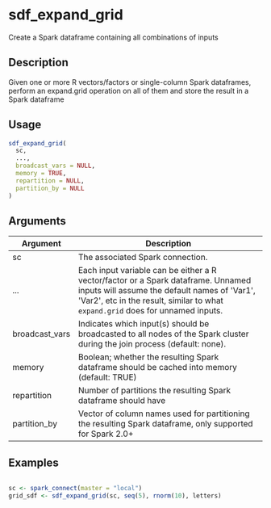 # sdf_expand_grid


Create a Spark dataframe containing all combinations of inputs




## Description

Given one or more R vectors/factors or single-column Spark dataframes,
perform an expand.grid operation on all of them and store the result in
a Spark dataframe





## Usage
```r
sdf_expand_grid(
  sc,
  ...,
  broadcast_vars = NULL,
  memory = TRUE,
  repartition = NULL,
  partition_by = NULL
)
```




## Arguments


Argument      |Description
------------- |----------------
sc | The associated Spark connection.
... | Each input variable can be either a R vector/factor or a Spark dataframe. Unnamed inputs will assume the default names of 'Var1', 'Var2', etc in the result, similar to what `expand.grid` does for unnamed inputs.
broadcast_vars | Indicates which input(s) should be broadcasted to all nodes of the Spark cluster during the join process (default: none).
memory | Boolean; whether the resulting Spark dataframe should be cached into memory (default: TRUE)
repartition | Number of partitions the resulting Spark dataframe should have
partition_by | Vector of column names used for partitioning the resulting Spark dataframe, only supported for Spark 2.0+






## Examples


```r

sc <- spark_connect(master = "local")
grid_sdf <- sdf_expand_grid(sc, seq(5), rnorm(10), letters)

```





